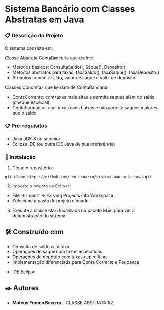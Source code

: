 # Sistema Bancário com Classes Abstratas em Java

### 📋 Descrição do Projeto

O sistema consiste em:

Classe Abstrata ContaBancaria que define:

- Métodos básicos: ConsultaSaldo(), Saque(), Deposito()
- Métodos abstratos para taxas: taxaSaldo(), taxaSaque(), taxaDeposito()
- Atributos comuns: saldo, valor de saque e valor de depósito

Classes Concretas que herdam de ContaBancaria:

- ContaCorrente: com taxas mais altas e permite saques além do saldo (cheque especial)
- ContaPoupanca: com taxas mais baixas e não permite saques maiores que o saldo

### 📋 Pré-requisitos

- Java JDK 8 ou superior
- Eclipse IDE (ou outra IDE Java de sua preferência)
  
### 🔧 Instalação

1. Clone o repositório:

```
git clone https://github.com/seu-usuario/sistema-bancario-java.git
```

2. Importe o projeto no Eclipse:
- File → Import → Existing Projects into Workspace
- Selecione a pasta do projeto clonado

3. Execute a classe Main localizada no pacote Main para ver a demonstração do sistema.

## 🛠️ Construído com

- Consulta de saldo com taxa
- Operações de saque com taxas específicas
- Operações de depósito com taxas específicas
- Implementação diferenciada para Conta Corrente e Poupança

* IDE Eclipse

## ✒️ Autores

* **Mateus Franco Bezerra** - CLASSE ABSTRATA 1/2
